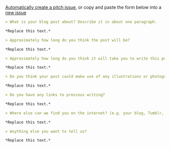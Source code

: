 [Automatically create a pitch issue](https://github.com/hoodiehq/editorial/issues/new?title=Post%20Proposal:%20Your%20Title%20Here&body=https://github.com/hoodiehq/editorial/issues/new?title=Post%20Proposal:%20Your%20Title%20Here&body=%60%60%60md%0A%3E%20What%20is%20your%20blog%20post%20about%3F%20Describe%20it%20in%20about%20one%20paragraph.%0A%0A*Replace%20this%20text.*%0A%0A%3E%20Approximately%20how%20long%20do%20you%20think%20the%20post%20will%20be%3F%0A%0A*Replace%20this%20text.*%0A%0A%3E%20Approximately%20how%20long%20do%20you%20think%20it%20will%20take%20you%20to%20write%20this%20post%3F%0A%0A*Replace%20this%20text.*%0A%0A%3E%20Do%20you%20think%20your%20post%20could%20make%20use%20of%20any%20illustrations%20or%20photographs%3F%0A%0A*Replace%20this%20text.*%0A%0A%3E%20Do%20you%20have%20any%20links%20to%20previous%20writing%3F%0A%0A*Replace%20this%20text.*%0A%0A%3E%20Where%20else%20can%20we%20find%20you%20on%20the%20internet%3F%20%28e.g.%20your%20blog%2C%20Tumblr%2C%20Medium%2C%20Twitter%2C%20etc.%29%0A%0A*Replace%20this%20text.*%0A%0A%3E%20Anything%20else%20you%20want%20to%20tell%20us%3F%0A%0A*Replace%20this%20text.*%0A%60%60%60), or copy and paste the form below into a [new issue](https://github.com/hoodiehq/editorial/issues/new?title=Post%20Proposal:%20Your%20Title%20Here&body=https://github.com/hoodiehq/editorial/issues/new?title=Post%20Proposal:%20Your%20Title%20Here)

```md
> What is your blog post about? Describe it in about one paragraph.

*Replace this text.*

> Approximately how long do you think the post will be?

*Replace this text.*

> Approximately how long do you think it will take you to write this post?

*Replace this text.*

> Do you think your post could make use of any illustrations or photographs?

*Replace this text.*

> Do you have any links to previous writing?

*Replace this text.*

> Where else can we find you on the internet? (e.g. your blog, Tumblr, Medium, Twitter, etc.)

*Replace this text.*

> Anything else you want to tell us?

*Replace this text.*
```
